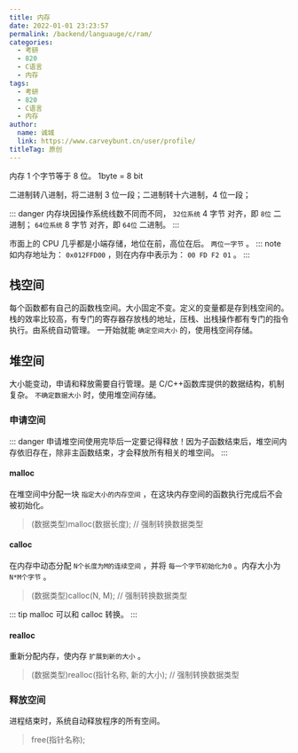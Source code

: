 ```yaml
---
title: 内存
date: 2022-01-01 23:23:57
permalink: /backend/languauge/c/ram/
categories: 
  - 考研
  - 820
  - C语言
  - 内存
tags: 
  - 考研
  - 820
  - C语言
  - 内存
author: 
  name: 诚城
  link: https://www.carveybunt.cn/user/profile/
titleTag: 原创
---
```


内存 1 个字节等于 8 位。 1byte = 8 bit

二进制转八进制，将二进制 3 位一段；二进制转十六进制，4 位一段；

::: danger
内存块因操作系统线数不同而不同， `32位系统` 4 字节 对齐，即 `8位` 二进制； `64位系统` 8 字节 对齐，即 `64位` 二进制。
:::

市面上的 CPU 几乎都是小端存储，地位在前，高位在后。 `两位一字节` 。
::: note
如内存地址为： `0x012FFD00` ，则在内存中表示为： `00 FD F2 01` 。
:::

<!-- more -->

## 栈空间

每个函数都有自己的函数栈空间。大小固定不变。定义的变量都是存到栈空间的。栈的效率比较高，有专门的寄存器存放栈的地址，压栈、出栈操作都有专门的指令执行。由系统自动管理。
一开始就能 `确定空间大小` 的，使用栈空间存储。

## 堆空间

大小能变动，申请和释放需要自行管理。是 C/C++函数库提供的数据结构，机制复杂。 `不确定数据大小` 时，使用堆空间存储。

### 申请空间

::: danger
申请堆空间使用完毕后一定要记得释放！因为子函数结束后，堆空间内存依旧存在，除非主函数结束，才会释放所有相关的堆空间。
:::

#### malloc

在堆空间中分配一块 `指定大小的内存空间` ，在这块内存空间的函数执行完成后不会被初始化。

> (数据类型)malloc(数据长度); // 强制转换数据类型

#### calloc

在内存中动态分配 `N个长度为M的连续空间` ，并将 `每一个字节初始化为0` 。内存大小为 `N*M个字节` 。

> (数据类型)calloc(N, M); // 强制转换数据类型

::: tip
malloc 可以和 calloc 转换。
:::

#### realloc

重新分配内存，使内存 `扩展到新的大小` 。

> (数据类型)realloc(指针名称, 新的大小); // 强制转换数据类型

### 释放空间

进程结束时，系统自动释放程序的所有空间。

> free(指针名称); 
